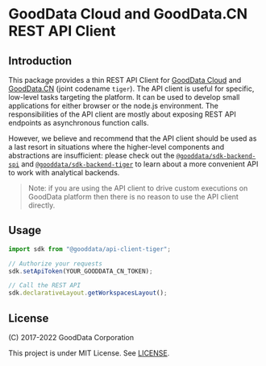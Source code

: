 # GoodData Cloud and GoodData.CN REST API Client

## Introduction

This package provides a thin REST API Client for [GoodData Cloud](https://sdk.gooddata.com/gooddata-ui/docs/cloud_introduction.html) and [GoodData.CN](https://sdk.gooddata.com/gooddata-ui/docs/cloudnative_introduction.html) (joint codename `tiger`). The API client is useful for specific,
low-level tasks targeting the platform. It can be used to develop small applications for either browser or the node.js
environment. The responsibilities of the API client are mostly about exposing REST API endpoints as asynchronous function calls.

However, we believe and recommend that the API client should be used as a last resort in situations where the higher-level
components and abstractions are insufficient: please check out the [`@gooddata/sdk-backend-spi`](https://www.npmjs.com/package/@gooddata/sdk-backend-spi) and
[`@gooddata/sdk-backend-tiger`](https://www.npmjs.com/package/@gooddata/sdk-backend-tiger) to learn about a more convenient API to work with analytical backends.

> Note: if you are using the API client to drive custom executions on GoodData platform then there is no reason to
> use the API client directly.

## Usage

```js
import sdk from "@gooddata/api-client-tiger";

// Authorize your requests
sdk.setApiToken(YOUR_GOODDATA_CN_TOKEN);

// Call the REST API
sdk.declarativeLayout.getWorkspacesLayout();
```

## License

(C) 2017-2022 GoodData Corporation

This project is under MIT License. See [LICENSE](https://github.com/gooddata/gooddata-ui-sdk/blob/master/libs/api-client-tiger/LICENSE).
